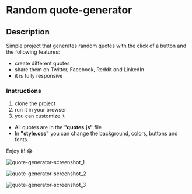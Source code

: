 # Random quote-generator

## Description

Simple project that generates random quotes with the click of a button and the following features:
* create different quotes
* share them on Twitter, Facebook, Reddit and LinkedIn
* it is fully responsive

### Instructions
1. clone the project
2. run it in your browser
3. you can customize it 


- All quotes are in the **"quotes.js"** file
- In **"style.css"** you can change the background, colors, buttons and fonts.

Enjoy it! :joy:

![quote-generator-screenshot_1](https://user-images.githubusercontent.com/96197951/204032984-acd1c51e-73b6-40bb-90ad-4a96cc87a3c7.jpg)

![quote-generator-screenshot_2](https://user-images.githubusercontent.com/96197951/204032644-365967ed-1f52-4cb5-be81-0781c841fd8c.jpg)

![quote-generator-screenshot_3](https://user-images.githubusercontent.com/96197951/204032649-212fbee1-e565-44af-a4ad-e19dfea5d3b8.jpg)
